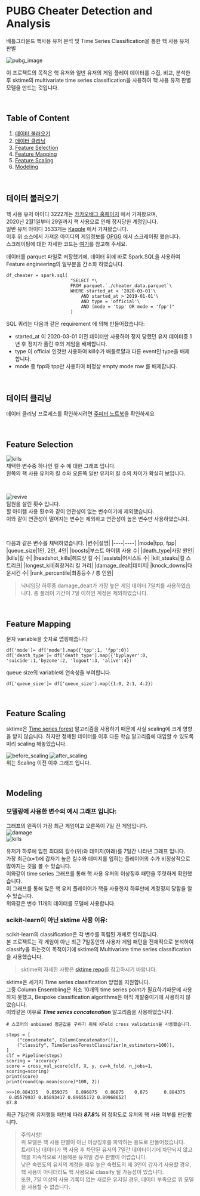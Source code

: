 # PUBG Cheater Detection and Analysis

배틀그라운드 핵사용 유저 분석 및 Time Series Classification을 통한 핵 사용 유저 판별  

![pubg_image](https://images.logicalincrements.com/gallery/1920/822/PUBG-wallpaper-1.jpeg) 

 이 프로젝트의 목적은 핵 유저와 일반 유저의 게임 플레이 데이터를 수집, 비교, 분석한 후 sktime의 multivariate time series classification을 사용하여 핵 사용 유저 판별 모델을 만드는 것입니다.

<br>

## Table of Content
1. [데이터 불러오기](#데이터-불러오기)
1. [데이터 클리닝](#데이터-클리닝)
1. [Feature Selection](#Feature-Selection)
1. [Feature Mapping](#Feature-Mapping)
1. [Feature Scaling](#Feature-Scaling)
1. [Modeling](#Modeling)

<br>

## 데이터 불러오기
핵 사용 유저 아이디 3222개는 [카카오배그 홈페이지](https://pubg.game.daum.net) 에서 가져왔으며,  
2020년 2월1일부터 29일까지 핵 사용으로 인해 정지당한 계정입니다.  
일반 유저 아이디 3533개는 [Kaggle](https://www.kaggle.com/leonardokarl/pubg-statisctic) 에서 가져왔습니다.  
이후 위 소스에서 가져온 아이디의 게임정보를 [OPGG](https://pubg.op.gg) 에서 스크레이핑 했습니다.  
스크레이핑에 대한 자세한 코드는 [여기](https://github.com/alpacapetter/pubg-cheater-behavior-analysis/blob/main/user_data_scraper.py)를 참고해 주세요.

데이터를 parquet 파일로 저장했기에, 데이터 위에 바로 Spark.SQL을 사용하여 Feature engineering의 일부분을 간소화 하였습니다.  
```
df_cheater = spark.sql(
                        "SELECT *\
                        FROM parquet.`./cheater_data.parquet`\
                        WHERE started_at < '2020-03-01'\
                            AND started_at >'2019-01-01'\
                            AND type = 'official'\
                            AND (mode = 'tpp' OR mode = 'fpp')"
                        )
```
SQL 쿼리는 다음과 같은 requirement 에 의해 만들어졌습니다:
- started_at 이 2020-03-01 이전 데이터만 사용하여 정지 당했던 유저 데이터중 1년 후 정지가 풀린 후의 게임을 배제합니다.
- type 이 official 인것만 사용하여 kill수가 배틀로얄과 다른 event인 type을 배제합니다.
- mode 중 fpp와 tpp만 사용하여 비정상 empty mode row 를 배제합니다.

<br>

## 데이터 클리닝
데이터 클리닝 프로세스를 확인하시려면 [주피터 노트북](https://nbviewer.jupyter.org/github/alpacapetter/pubg-cheater-behavior-classification/blob/main/pubg_cheater_behavior_analysis.ipynb)을 확인하세요

<br>

## Feature Selection

![kills](https://i.imgur.com/lvq0huK.png)  
채택한 변수중 하나인 킬 수 에 대한 그래프 입니다.  
왼쪽의 핵 사용 유저의 킬 수와 오른쪽 일반 유저의 킬 수의 차이가 확실히 보입니다.  

<br>

![revive](https://i.imgur.com/orxBxyU.png)  
팀원을 살린 횟수 입니다.  
힐 아이템 사용 횟수와 같이 연관성이 없는 변수이기에 제외했습니다.  
이와 같이 연관성이 떨어지는 변수는 제외하고 연관성이 높은 변수만 사용하였습니다.

<br>

다음과 같은 변수를 채택하였습니다.
|변수|설명|
|----|----|
|mode|tpp, fpp|
|queue_size|1인, 2인, 4인|
|boosts|부스트 아이템 사용 수|
|death_type|사망 원인|
|kills|킬 수|
|headshot_kills|헤드샷 킬 수|
|assists|어시스트 수|
|kill_steaks|킬 스트리크|
|longest_kill|최장거리 킬 거리|
|damage_dealt|데미지|
|knock_downs|다운시킨 수|
|rank_percentile|최종등수 / 총 인원|  

>닉네임당 하루중 damage_dealt가 가장 높은 게임 데이터 7일치를 사용하였습니다.
총 플레이 기간이 7일 이하인 계정은 제외하였습니다.  

<br>

## Feature Mapping
문자 variable을 숫자로 맵핑해줍니다
```
df['mode']= df['mode'].map({'tpp':1, 'fpp':0})
df['death_type']= df['death_type'].map({'byplayer':0, 'suicide':1,'byzone':2, 'logout':3, 'alive':4})
```
queue size의 variable에 연속성을 부여합니다.
```
df['queue_size']= df['queue_size'].map({1:0, 2:1, 4:2})  
```

<br>

## Feature Scaling
sktime은 [Time series forest](https://www.sciencedirect.com/science/article/abs/pii/S0020025513001473) 알고리즘을 사용하기 때문에 사실 scaling에 크게 영향을 받지 않습니다. 하지만 정제된 데이터를 이후 다른 학습 알고리즘에 대입할 수 있도록 미리 scaling 해놓았습니다.  

![before_scaling](https://i.imgur.com/y5vHkLi.png)
![after_scaling](https://i.imgur.com/NsqgCPX.png)  
위는 Scaling 이전 이후 그래프 입니다.

<br>

## Modeling
### 모델링에 사용한 변수의 예시 그래프 입니다:

그래프의 왼쪽이 가장 최근 게임이고 오른쪽이 7일 전 게임입니다.  
![damage](https://i.imgur.com/QnokXXf.png)  
![kills](https://i.imgur.com/CWNjh3o.png)  

유저가 하루에 입힌 최대의 킬수(위)와 데미지(아래)를 7일간 나타낸 그래프 입니다.  
가장 최근(x=1)에 갑자기 높은 킬수와 데미지를 입히는 플레이어의 수가 비정상적으로 많아지는 것을 볼 수 있습니다.  
이와같이 time series 그래프를 통해 핵 사용 유저의 이상징후 패턴을 뚜렷하게 확인했습니다.  
이 그래프를 통해 많은 핵 유저 플레이어가 핵을 사용한지 하루만에 계정정지 당함을 알 수 있습니다.  
위와같은 변수 11개의 데이터를 모델에 사용합니다.

### scikit-learn이 아닌 sktime 사용 이유:
scikit-learn의 classification은 각 변수를 독립된 개체로 인식합니다.  
본 프로젝트는 각 게임이 아닌 최근 7일동안의 사용자 게임 패턴을 전체적으로 분석하여 classify을 하는것이 목적이기에 sktime의 Multivariate time series classification을 사용했습니다.  

> sktime의 자세한 사항은 [sktime repo](https://github.com/alan-turing-institute/sktime)를 참고하시기 바랍니다.

sktime은 세가지 Time series classification 방법을 지원합니다.  
그중 Column Ensembling은 최소 10개의 time series point가 필요하기때문에 사용하지 못했고, Bespoke classification algorithms은 아직 개발중이기에 사용하지 않았습니다.  
이와같은 이유로 ***Time series concatenation*** 알고리즘을 사용하였습니다.  

```
# 스코어의 unbiased 평균값을 구하기 위해 KFold cross validation을 사용했습니다.

steps = [
    ("concatenate", ColumnConcatenator()),
    ("classify", TimeSeriesForestClassifier(n_estimators=100)),
]
clf = Pipeline(steps)
scoring = 'accuracy'
score = cross_val_score(clf, X, y, cv=k_fold, n_jobs=1, scoring=scoring)
print(score)
print(round(np.mean(score)*100, 2))

>>>[0.884375   0.859375   0.896875   0.86875    0.875      0.884375
 0.85579937 0.85893417 0.89655172 0.89968652]
87.8
```

최근 7일간의 유저행동 패턴에 따라 ***87.8%*** 의 정확도로 유저의 핵 사용 여부를 판단합니다.  

>주의사항!  
위 모델은 핵 사용 판별이 아닌 이상징후를 파악하는 용도로 만들어졌습니다.  
트레이닝 데이터가 핵 사용 후 차단된 유저의 7일간 데이터이기에 차단되지 않고 핵을 지속적으로 사용해온 유저일 경우 판별이 어렵습니다.  
낮은 숙련도의 유저의 계정을 매우 높은 숙련도의 제 3인이 갑자기 사용할 경우, 핵 사용이 아니더라도 핵 사용으로 classify 될 가능성이 있습니다.  
또한, 7일 이상의 사용 기록이 없는 새로운 유저일 경우, 데이터 부족으로 위 모델을 사용할 수 없습니다.
